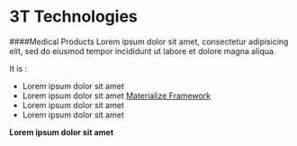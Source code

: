 3T Technologies
=====================

####Medical Products
Lorem ipsum dolor sit amet, consectetur adipisicing elit, sed do eiusmod tempor incididunt ut labore et dolore magna aliqua.

It is :
* Lorem ipsum dolor sit amet
* Lorem ipsum dolor sit amet [Materialize Framework](http://materializecss.com/)
* Lorem ipsum dolor sit amet
* Lorem ipsum dolor sit amet

**Lorem ipsum dolor sit amet**